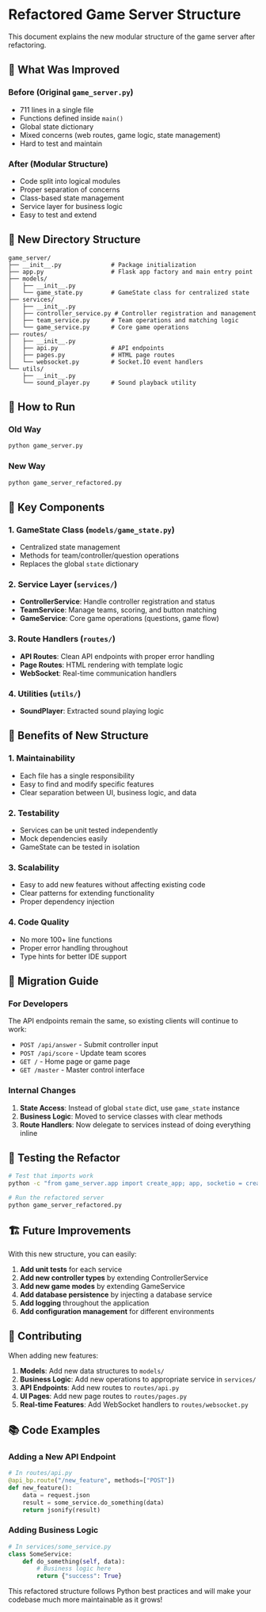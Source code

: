 # Refactored Game Server Structure

This document explains the new modular structure of the game server after refactoring.

## 🎯 What Was Improved

### Before (Original `game_server.py`)
- 711 lines in a single file
- Functions defined inside `main()`
- Global state dictionary
- Mixed concerns (web routes, game logic, state management)
- Hard to test and maintain

### After (Modular Structure)
- Code split into logical modules
- Proper separation of concerns
- Class-based state management
- Service layer for business logic
- Easy to test and extend

## 📁 New Directory Structure

```
game_server/
├── __init__.py              # Package initialization
├── app.py                   # Flask app factory and main entry point
├── models/
│   ├── __init__.py
│   └── game_state.py        # GameState class for centralized state
├── services/
│   ├── __init__.py
│   ├── controller_service.py # Controller registration and management
│   ├── team_service.py      # Team operations and matching logic
│   └── game_service.py      # Core game operations
├── routes/
│   ├── __init__.py
│   ├── api.py               # API endpoints
│   ├── pages.py             # HTML page routes
│   └── websocket.py         # Socket.IO event handlers
└── utils/
    ├── __init__.py
    └── sound_player.py      # Sound playback utility
```

## 🚀 How to Run

### Old Way
```bash
python game_server.py
```

### New Way
```bash
python game_server_refactored.py
```

## 🔧 Key Components

### 1. GameState Class (`models/game_state.py`)
- Centralized state management
- Methods for team/controller/question operations
- Replaces the global `state` dictionary

### 2. Service Layer (`services/`)
- **ControllerService**: Handle controller registration and status
- **TeamService**: Manage teams, scoring, and button matching
- **GameService**: Core game operations (questions, game flow)

### 3. Route Handlers (`routes/`)
- **API Routes**: Clean API endpoints with proper error handling
- **Page Routes**: HTML rendering with template logic
- **WebSocket**: Real-time communication handlers

### 4. Utilities (`utils/`)
- **SoundPlayer**: Extracted sound playing logic

## 🎯 Benefits of New Structure

### 1. **Maintainability**
- Each file has a single responsibility
- Easy to find and modify specific features
- Clear separation between UI, business logic, and data

### 2. **Testability**
- Services can be unit tested independently
- Mock dependencies easily
- GameState can be tested in isolation

### 3. **Scalability**
- Easy to add new features without affecting existing code
- Clear patterns for extending functionality
- Proper dependency injection

### 4. **Code Quality**
- No more 100+ line functions
- Proper error handling throughout
- Type hints for better IDE support

## 🔄 Migration Guide

### For Developers

The API endpoints remain the same, so existing clients will continue to work:
- `POST /api/answer` - Submit controller input
- `POST /api/score` - Update team scores
- `GET /` - Home page or game page
- `GET /master` - Master control interface

### Internal Changes

1. **State Access**: Instead of global `state` dict, use `game_state` instance
2. **Business Logic**: Moved to service classes with clear methods
3. **Route Handlers**: Now delegate to services instead of doing everything inline

## 🧪 Testing the Refactor

```bash
# Test that imports work
python -c "from game_server.app import create_app; app, socketio = create_app(); print('✅ Success!')"

# Run the refactored server
python game_server_refactored.py
```

## 🏗️ Future Improvements

With this new structure, you can easily:

1. **Add unit tests** for each service
2. **Add new controller types** by extending ControllerService
3. **Add new game modes** by extending GameService
4. **Add database persistence** by injecting a database service
5. **Add logging** throughout the application
6. **Add configuration management** for different environments

## 🤝 Contributing

When adding new features:

1. **Models**: Add new data structures to `models/`
2. **Business Logic**: Add new operations to appropriate service in `services/`
3. **API Endpoints**: Add new routes to `routes/api.py`
4. **UI Pages**: Add new page routes to `routes/pages.py`
5. **Real-time Features**: Add WebSocket handlers to `routes/websocket.py`

## 📚 Code Examples

### Adding a New API Endpoint
```python
# In routes/api.py
@api_bp.route("/new_feature", methods=["POST"])
def new_feature():
    data = request.json
    result = some_service.do_something(data)
    return jsonify(result)
```

### Adding Business Logic
```python
# In services/some_service.py
class SomeService:
    def do_something(self, data):
        # Business logic here
        return {"success": True}
```

This refactored structure follows Python best practices and will make your codebase much more maintainable as it grows!
